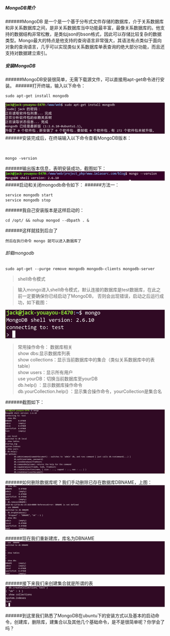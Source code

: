 <!--
author: 老A在Coding
date: 2018-02-12 
title: Ubuntu下MongoDB的安装和使用
tags: MongoDB
category: MongoDB
status: publish
summary: Ubuntu下MongoDB的安装和使用
-->
##### MongoDB简介
######MongoDB 是一个是一个基于分布式文件存储的数据库，介于关系数据库和非关系数据库之间，是非关系数据库当中功能最丰富，最像关系数据库的。他支持的数据结构非常松散，是类似json的bson格式，因此可以存储比较复杂的数据类型。Mongo最大的特点是他支持的查询语言非常强大，其语法有点类似于面向对象的查询语言，几乎可以实现类似关系数据库单表查询的绝大部分功能，而且还支持对数据建立索引。


##### 安装MongoDB
######MongoDB安装很简单，无需下载源文件，可以直接用apt-get命令进行安装。 
######打开终端，输入以下命令：
```
sudo apt-get install mongodb

```
![avatar](./img/mongodb3.png)
######安装完成后，在终端输入以下命令查看MongoDB版本：
```


mongo -version
```
######输出版本信息，表明安装成功，截图如下：
![avatar](./img/mongodb4.png)
#####启动和关闭mongodb命令如下：
######方法一：
```
service mongodb start
service mongodb stop
```

######我自己安装版本是这样启动的：
```
cd /opt/ && nohup mongod --dbpath . &
```
######这样就挂到后台了
```
然后在执行命令 mongo 就可以进入数据库了
```

###### 卸载mongodb
```
sudo apt-get --purge remove mongodb mongodb-clients mongodb-server
```


>shell命令模式


>输入mongo进入shell命令模式，默认连接的数据库是test数据库，在此之前一定要确保你已经启动了MongoDB，
否则会出现错误，启动之后运行成功，如下截图：


![avatar](./img/mongodb5.png)


>常用操作命令：
数据库相关<br/> 
show dbs:显示数据库列表 <br/>
show collections：显示当前数据库中的集合（类似关系数据库中的表table） <br/>
show users：显示所有用户 <br/>
use yourDB：切换当前数据库至yourDB <br/>
db.help() ：显示数据库操作命令 <br/>
db.yourCollection.help() ：显示集合操作命令，yourCollection是集合名 <br/>

######截图如下：

![avatar](./img/mongodb7.png)

######如何删除数据库呢？我们手动删除已存在数据库DBNAME，上图：
![avatar](./img/mongodb8.png)


######现在我们重新建库，库名为DBNAME
![avatar](./img/mongodb9.png)

######接下来我们来创建集合就是所谓的表
![avatar](./img/mongodb10.png)

######到这里我们熟悉了MongoDB在ubuntu下的安装方式以及基本的启动命令，创建库，删除库，建集合以及其他几个基础命令，是不是很简单呢？你学会了吗？